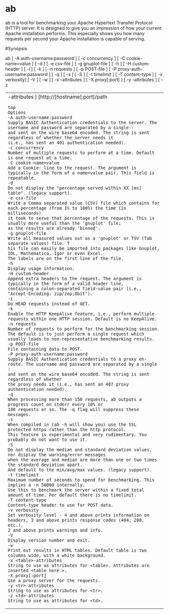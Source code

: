 # ab
ab is a tool for benchmarking your Apache Hypertext Transfer Protocol (HTTP) server. It is designed to give you an impression of how your current Apache installation performs. This especially shows you how many requests per second your Apache installation is capable of serving.


#Synopsis

ab [ -A auth-username:password ] [ -c concurrency ] [ -C cookie-name=value ] [ -d ] [ -e csv-file ] [ -g gnuplot-file ] [ -h ] [ -H custom-header ] [ -i ] [ -k ] [ -n requests ] [ -p POST-file ] [ -P proxy-auth-username:password ] [ -q ] [ -s ] [ -S ] [ -t timelimit ] [ -T content-type ] [ -v verbosity] [ -V ] [ -w ] [ -x <table>-attributes ] [ -X proxy[:port] ] [ -y <tr>-attributes ] [ -z <td>-attributes ] [http://]hostname[:port]/path
 ``` 
top
Options
-A auth-username:password
Supply BASIC Authentication credentials to the server. The username and password are separated by a single :
and sent on the wire base64 encoded. The string is sent regardless of whether the server needs it 
(i.e., has sent an 401 authentication needed).
-c concurrency
Number of multiple requests to perform at a time. Default is one request at a time.
-C cookie-name=value
Add a Cookie: line to the request. The argument is typically in the form of a name=value pair. This field is repeatable.
-d
Do not display the "percentage served within XX [ms] table". (legacy support).
-e csv-file
Write a Comma separated value (CSV) file which contains for each percentage (from 1% to 100%) the time (in milliseconds) 
it took to serve that percentage of the requests. This is usually more useful than the 'gnuplot' file; 
as the results are already 'binned'.
-g gnuplot-file
Write all measured values out as a 'gnuplot' or TSV (Tab separate values) file. T
his file can easily be imported into packages like Gnuplot, IDL, Mathematica, Igor or even Excel. 
The labels are on the first line of the file.
-h
Display usage information.
-H custom-header
Append extra headers to the request. The argument is typically in the form of a valid header line,
containing a colon-separated field-value pair (i.e., "Accept-Encoding: zip/zop;8bit").
-i
Do HEAD requests instead of GET.
-k
Enable the HTTP KeepAlive feature, i.e., perform multiple requests within one HTTP session. Default is no KeepAlive.
-n requests
Number of requests to perform for the benchmarking session. 
The default is to just perform a single request which usually leads to non-representative benchmarking results.
-p POST-file
File containing data to POST.
-P proxy-auth-username:password
Supply BASIC Authentication credentials to a proxy en-route. The username and password are separated by a single : 
and sent on the wire base64 encoded. The string is sent regardless of whether
the proxy needs it (i.e., has sent an 407 proxy authentication needed).
-q
When processing more than 150 requests, ab outputs a progress count on stderr every 10% or
100 requests or so. The -q flag will suppress these messages.
-s
When compiled in (ab -h will show you) use the SSL protected https rather than the http protocol.
This feature is experimental and very rudimentary. You probably do not want to use it.
-S
Do not display the median and standard deviation values, nor display the warning/error messages 
when the average and median are more than one or two times the standard deviation apart. 
And default to the min/avg/max values. (legacy support).
-t timelimit
Maximum number of seconds to spend for benchmarking. This implies a -n 50000 internally. 
Use this to benchmark the server within a fixed total amount of time. Per default there is no timelimit.
-T content-type
Content-type header to use for POST data.
-v verbosity
Set verbosity level - 4 and above prints information on headers, 3 and above prints response codes (404, 200, etc.),
2 and above prints warnings and info.
-V
Display version number and exit.
-w
Print out results in HTML tables. Default table is two columns wide, with a white background.
-x <table>-attributes
String to use as attributes for <table>. Attributes are inserted <table here >.
-X proxy[:port]
Use a proxy server for the requests.
-y <tr>-attributes
String to use as attributes for <tr>.
-z <td>-attributes
String to use as attributes for <td>.

```
